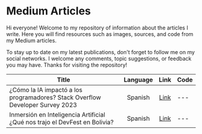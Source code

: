 # Medium Articles

Hi everyone! Welcome to my repository of information about the articles I write. Here you will find resources such as images, sources, and code from my Medium articles.

To stay up to date on my latest publications, don't forget to follow me on my social networks. I welcome any comments, topic suggestions, or feedback you may have. Thanks for visiting the repository!


| Title                                                                            | Language |                                                                     Link                                                                     | Code |
| -------------------------------------------------------------------------------- | :------: | :-------------------------------------------------------------------------------------------------------------------------------------------: | ---- |
| ¿Cómo la IA impactó a los programadores? Stack Overflow Developer Survey 2023 | Spanish | [Link](https://medium.com/@AleNunezArroyo/c%C3%B3mo-la-ia-impact%C3%B3-a-los-programadores-stack-overflow-developer-survey-2023-0d495c2cc41c) | ---  |
| Inmersión en Inteligencia Artificial ¿Qué nos trajo el DevFest en Bolivia?    | Spanish |  [Link](https://medium.com/@AleNunezArroyo/inmersi%C3%B3n-en-inteligencia-artificial-qu%C3%A9-nos-trajo-el-devfest-en-bolivia-b83dff93dfb6)  | ---  |
